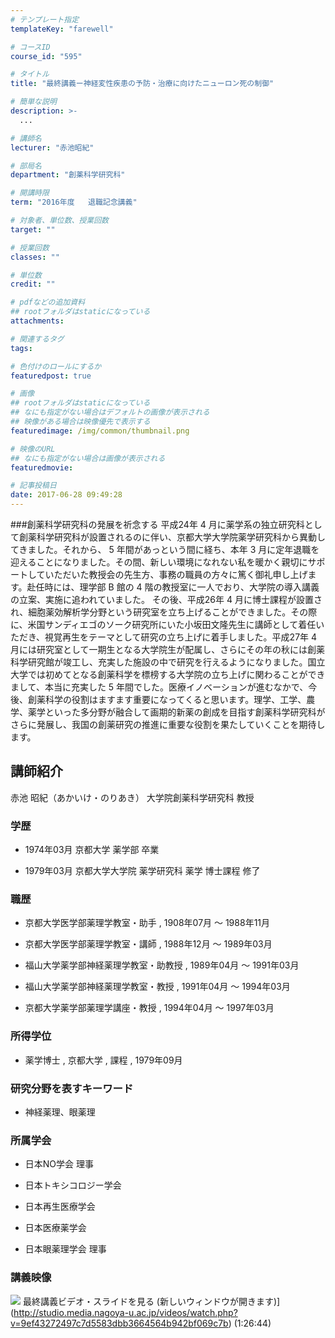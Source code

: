 ```yaml
---
# テンプレート指定
templateKey: "farewell"

# コースID
course_id: "595"

# タイトル
title: "最終講義ー神経変性疾患の予防・治療に向けたニューロン死の制御"

# 簡単な説明
description: >-
  ...

# 講師名
lecturer: "赤池昭紀"

# 部局名
department: "創薬科学研究科"

# 開講時限
term: "2016年度	退職記念講義"

# 対象者、単位数、授業回数
target: ""

# 授業回数
classes: ""

# 単位数
credit: ""

# pdfなどの追加資料
## rootフォルダはstaticになっている
attachments: 

# 関連するタグ
tags:

# 色付けのロールにするか
featuredpost: true

# 画像
## rootフォルダはstaticになっている
## なにも指定がない場合はデフォルトの画像が表示される
## 映像がある場合は映像優先で表示する
featuredimage: /img/common/thumbnail.png

# 映像のURL
## なにも指定がない場合は画像が表示される
featuredmovie: 

# 記事投稿日
date: 2017-06-28 09:49:28
---
```


###創薬科学研究科の発展を祈念する 平成24年 4 月に薬学系の独立研究科として創薬科学研究科が設置されるのに伴い、京都大学大学院薬学研究科から異動してきました。それから、 5 年間があっという間に経ち、本年 3 月に定年退職を迎えることになりました。その間、新しい環境になれない私を暖かく親切にサポートしていただいた教授会の先生方、事務の職員の方々に篤く御礼申し上げます。赴任時には、理学部 B 館の 4 階の教授室に一人でおり、大学院の導入講義の立案、実施に追われていました。 その後、平成26年 4 月に博士課程が設置され、細胞薬効解析学分野という研究室を立ち上げることができました。その際に、米国サンディエゴのソーク研究所にいた小坂田文隆先生に講師として着任いただき、視覚再生をテーマとして研究の立ち上げに着手しました。平成27年 4 月には研究室として一期生となる大学院生が配属し、さらにその年の秋には創薬科学研究館が竣工し、充実した施設の中で研究を行えるようになりました。国立大学では初めてとなる創薬科学を標榜する大学院の立ち上げに関わることができまして、本当に充実した 5 年間でした。医療イノベーションが進むなかで、今後、創薬科学の役割はますます重要になってくると思います。理学、工学、農学、薬学といった多分野が融合して画期的新薬の創成を目指す創薬科学研究科がさらに発展し、我国の創薬研究の推進に重要な役割を果たしていくことを期待します。


## 講師紹介


赤池 昭紀（あかいけ・のりあき） 大学院創薬科学研究科 教授


### 学歴



* 1974年03月 京都大学 薬学部 卒業

* 1979年03月 京都大学大学院 薬学研究科 薬学 博士課程 修了


### 職歴



* 京都大学医学部薬理学教室・助手 , 1908年07月 ～ 1988年11月

* 京都大学医学部薬理学教室・講師 , 1988年12月 ～ 1989年03月

* 福山大学薬学部神経薬理学教室・助教授 , 1989年04月 ～ 1991年03月

* 福山大学薬学部神経薬理学教室・教授 , 1991年04月 ～ 1994年03月

* 京都大学薬学部薬理学講座・教授 , 1994年04月 ～ 1997年03月


### 所得学位



* 薬学博士 , 京都大学 , 課程 , 1979年09月


### 研究分野を表すキーワード



* 神経薬理、眼薬理


### 所属学会



* 日本NO学会 理事

* 日本トキシコロジー学会

* 日本再生医療学会

* 日本医療薬学会

* 日本眼薬理学会 理事


### 講義映像



![](/files/595/3593.jpg) 最終講義ビデオ・スライドを見る (新しいウィンドウが開きます)](http://studio.media.nagoya-u.ac.jp/videos/watch.php?v=9ef43272497c7d5583dbb3664564b942bf069c7b) (1:26:44)